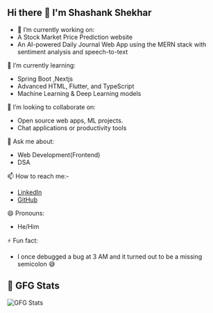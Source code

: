 ## Hi there 👋 I'm Shashank Shekhar



- 🔭 I’m currently working on:  
- A Stock Market Price Prediction website 
- An AI-powered Daily Journal Web App using the MERN stack with sentiment analysis and speech-to-text  

🌱 I’m currently learning:  
- Spring Boot ,Nextjs
- Advanced HTML, Flutter, and TypeScript  
- Machine Learning & Deep Learning models  

👯 I’m looking to collaborate on:  
- Open source web apps, ML projects.
- Chat applications or productivity tools   

💬 Ask me about:  
- Web Development(Frontend)  
- DSA 

📫 How to reach me:-
- [LinkedIn](www.linkedin.com/in/shashank-s-1a7469251)  
- [GitHub](https://github.com/shashankkk05)  

😄 Pronouns:  
- He/Him  

⚡ Fun fact:  
- I once debugged a bug at 3 AM and it turned out to be a missing semicolon 😅


## 🧠 GFG Stats
![GFG Stats](https://gfg-stats-card.vercel.app/api?username=shashankshekharrr)

